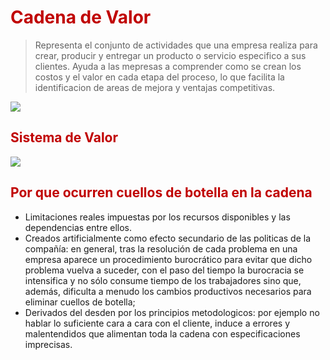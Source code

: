 # <span style="color:#c00000">Cadena de Valor</span>

> Representa el conjunto de actividades que una empresa realiza para crear, producir y entregar un producto o servicio especifico a sus clientes.
> Ayuda a las mepresas a comprender como se crean los costos y el valor en cada etapa del proceso, lo que facilita la identificacion de areas de mejora y ventajas competitivas.


![](https://lh7-us.googleusercontent.com/cRB165RoeUaojpKLq0wXV4fH5oJg5bUweE0iXTngiYRGov9Bzc22FC_QIt2MHPDmw1BQbywrAVblGJ9vzemCjfNF1IHTaSkpyN7nwoutlapMhd8yZdGxkxM3Wybb2KpNEQGcbuYVhxjXyd-ImQOVoQSNyA=nw)

## <span style="color:#c00000">Sistema de Valor</span>

![](https://lh7-us.googleusercontent.com/WAoxYOkU5m4K1hdsCWmRVhSsy--8e6q_S98uakgF9GQ42wuSTsutRZ2b2UJKZckvmtoNYBchYipUjSlXx31hV2_gS1NrDjX-iKhmXIS3z_c1p0ivkQG-cRnYub_0g3pOiH4D-I0cMBpA9oRLkH_WMI-ONQ=nw)

## <span style="color:#c00000">Por que ocurren cuellos de botella en la cadena</span>

- Limitaciones reales impuestas por los recursos disponibles y las dependencias entre ellos.
- Creados artificialmente como efecto secundario de las politicas de la compañía: en general, tras la resolución de cada problema en una empresa aparece un procedimiento burocrático para evitar que dicho problema vuelva a suceder, con el paso del tiempo la burocracia se intensifica y no sólo consume tiempo de los trabajadores sino que, además, dificulta a menudo los cambios productivos necesarios para eliminar cuellos de botella;
- Derivados del desden por los principios metodologicos: por ejemplo no hablar lo suficiente cara a cara con el cliente, induce a errores y malentendidos que alimentan toda la cadena con especificaciones imprecisas.